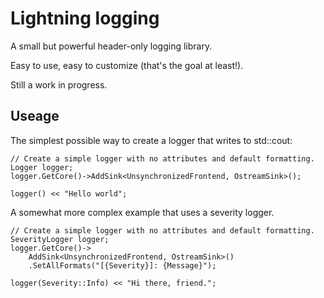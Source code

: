 # Lightning logging

A small but powerful header-only logging library.

Easy to use, easy to customize (that's the goal at least!).

Still a work in progress.

## Useage

The simplest possible way to create a logger that writes to std::cout:

    // Create a simple logger with no attributes and default formatting.
    Logger logger;
    logger.GetCore()->AddSink<UnsynchronizedFrontend, OstreamSink>();

    logger() << "Hello world";

A somewhat more complex example that uses a severity logger.

    // Create a simple logger with no attributes and default formatting.
    SeverityLogger logger;
    logger.GetCore()->
        AddSink<UnsynchronizedFrontend, OstreamSink>()
        .SetAllFormats("[{Severity}]: {Message}");
    
    logger(Severity::Info) << "Hi there, friend.";
